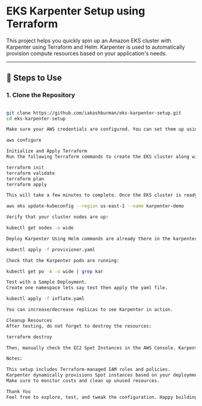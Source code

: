 # EKS Karpenter Setup using Terraform

This project helps you quickly spin up an Amazon EKS cluster with Karpenter using Terraform and Helm. Karpenter is used to automatically provision compute resources based on your application's needs.

---

## 🚀 Steps to Use

### 1. Clone the Repository

```bash

git clone https://github.com/iakashburman/eks-karpenter-setup.git
cd eks-karpenter-setup

Make sure your AWS credentials are configured. You can set them up using:

aws configure

Initialize and Apply Terraform
Run the following Terraform commands to create the EKS cluster along with required IAM roles and policies:

terraform init
terraform validate
terraform plan
terraform apply

This will take a few minutes to complete. Once the EKS cluster is ready, configure your local kubeconfig:

aws eks update-kubeconfig --region us-east-1 --name karpenter-demo

Verify that your cluster nodes are up:

kubectl get nodes -o wide

Deploy Karpenter Using Helm commands are already there in the karpenter.sh file. Once deployed, apply the provisioner configuration:

kubectl apply -f provisioner.yaml

Check that the Karpenter pods are running:

kubectl get po -A -o wide | grep kar

Test with a Sample Deployment.
Create one namespace lets say test then apply the yaml file.

kubectl apply -f inflate.yaml

You can increase/decrease replicas to see Karpenter in action.

Cleanup Resources
After testing, do not forget to destroy the resources:

terraform destroy

Then, manually check the EC2 Spot Instances in the AWS Console. Karpenter might have created instances that Terraform cannot manage delete them manually if any are still running.

Notes:

This setup includes Terraform-managed IAM roles and policies.
Karpenter dynamically provisions Spot instances based on your deployment needs.
Make sure to monitor costs and clean up unused resources.

Thank You
Feel free to explore, test, and tweak the configuration. Happy building!